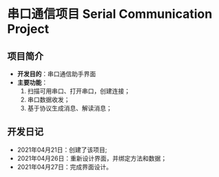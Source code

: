 ﻿# 串口通信项目 Serial Communication Project

## 项目简介

- **开发目的**：串口通信助手界面
- **主要功能**：
	1. 扫描可用串口、打开串口，创建连接；
	2. 串口数据收发；
	3. 基于协议生成消息、解读消息；

## 开发日记

- 2021年04月21日：创建了该项目;
- 2021年04月26日：重新设计界面，并绑定方法和数据；
- 2021年04月27日：完成界面设计。
